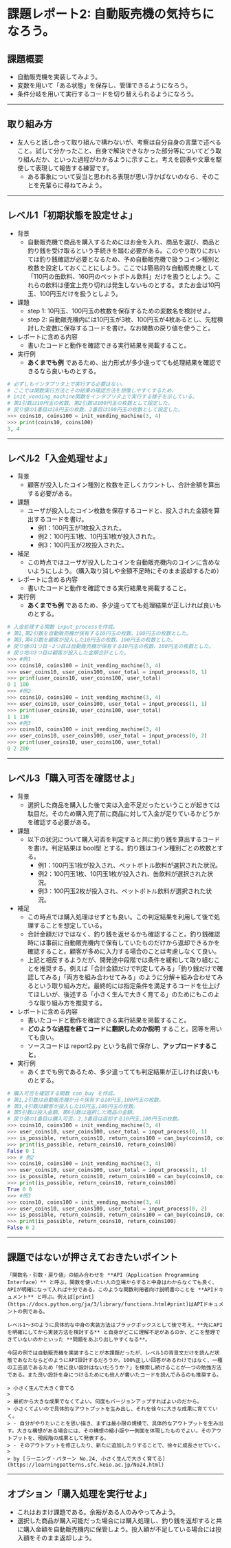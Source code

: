 # 課題レポート2: 自動販売機の気持ちになろう。

## 課題概要
- 自動販売機を実装してみよう。
- 変数を用いて「ある状態」を保存し、管理できるようになろう。
- 条件分岐を用いて実行するコードを切り替えられるようになろう。

---
## 取り組み方
- 友人らと話し合って取り組んで構わないが、考察は自分自身の言葉で述べること。試して分かったこと、自身で解決できなかった部分等についてどう取り組んだか、といった過程がわかるように示すこと。考えを図表や文章を駆使して表現して報告する練習です。
  - ある事象について妥当と思われる表現が思い浮かばないのなら、そのことを先輩らに尋ねてみよう。

---
## レベル1「初期状態を設定せよ」
- 背景
  - 自動販売機で商品を購入するためにはお金を入れ、商品を選び、商品と釣り銭を受け取るという手続きを踏む必要がある。このやり取りにおいては釣り銭確認が必要となるため、予め自動販売機で扱うコイン種別と枚数を設定しておくことにしよう。ここでは簡易的な自動販売機として「110円の缶飲料、160円のペットボトル飲料」だけを扱うとしよう。これらの飲料は便宜上売り切れは発生しないものとする。またお金は10円玉、100円玉だけを扱うとしよう。
- 課題
  - step 1: 10円玉、100円玉の枚数を保存するための変数名を検討せよ。
  - step 2: 自動販売機内には10円玉が3枚、100円玉が4枚あるとし、先程検討した変数に保存するコードを書け。なお関数の戻り値を使うこと。
- レポートに含める内容
  - 書いたコードと動作を確認できる実行結果を掲載すること。
- 実行例
  - **あくまでも例** であるため、出力形式が多少違ってても処理結果を確認できるなら良いものとする。
```python
# 必ずしもインタプリタ上で実行する必要はない。
# ここでは関数実行方法とその結果の確認方法を想像しやすくするため、
# init_vending_machine関数をインタプリタ上で実行する様子を示している。
# 第1引数は10円玉の枚数、第2引数は100円玉の枚数として設定した。
# 戻り値の1番目は10円玉の枚数、2番目は100円玉の枚数として設定した。
>>> coins10, coins100 = init_vending_machine(3, 4)
>>> print(coins10, coins100)
3, 4
```

---
## レベル2「入金処理せよ」
- 背景
  - 顧客が投入したコイン種別と枚数を正しくカウントし、合計金額を算出する必要がある。
- 課題
  - ユーザが投入したコイン枚数を保存するコードと、投入された金額を算出するコードを書け。
    - 例1：100円玉が1枚投入された。
    - 例2：100円玉1枚、10円玉1枚が投入された。
    - 例3：100円玉が2枚投入された。
- 補足
  - この時点ではユーザが投入したコインを自動販売機内のコインに含めないようにしよう。（購入取り消しや金額不足時にそのまま返却するため）
- レポートに含める内容
  - 書いたコードと動作を確認できる実行結果を掲載すること。
- 実行例
  - **あくまでも例** であるため、多少違ってても処理結果が正しければ良いものとする。
```python
# 入金処理する関数 input_processを作成。
# 第1,第2引数を自動販売機が保有する10円玉の枚数、100円玉の枚数とした。
# 第3,第4引数を顧客が投入した10円玉の枚数、100円玉の枚数とした。
# 戻り値の1つ目・2つ目は自動販売機が保有する10円玉の枚数、100円玉の枚数とした。
# 戻り地の3つ目は顧客が投入した金額合計とした。
>>> #例1
>>> coins10, coins100 = init_vending_machine(3, 4)
>>> user_coins10, user_coins100, user_total = input_process(0, 1)
>>> print(user_coins10, user_coins100, user_total)
0 1 100
>>> #例2
>>> coins10, coins100 = init_vending_machine(3, 4)
>>> user_coins10, user_coins100, user_total = input_process(1, 1)
>>> print(user_coins10, user_coins100, user_total)
1 1 110
>>> #例3
>>> coins10, coins100 = init_vending_machine(3, 4)
>>> user_coins10, user_coins100, user_total = input_process(0, 2)
>>> print(user_coins10, user_coins100, user_total)
0 2 200
```

---
## レベル3「購入可否を確認せよ」
- 背景
  - 選択した商品を購入した後で実は入金不足だったということが起きては駄目だ。そのため購入完了前に商品に対して入金が足りているかどうかを確認する必要がある。
- 課題
  - 以下の状況について購入可否を判定すると共に釣り銭を算出するコードを書け。判定結果は bool型 とする。釣り銭はコイン種別ごとの枚数とする。
    - 例1：100円玉1枚が投入され、ペットボトル飲料が選択された状況。
    - 例2：100円玉1枚、10円玉1枚が投入され、缶飲料が選択された状況。
    - 例3：100円玉2枚が投入され、ペットボトル飲料が選択された状況。
- 補足
  - この時点では購入処理はせずとも良い。この判定結果を利用して後で処理することを想定している。
  - 合計金額だけではなく、釣り銭を返せるかも確認すること。釣り銭確認時には事前に自動販売機内で保有していたものだけから返却できるかを確認すること。顧客が多めに入力する場合のことは考慮しなくて良い。
  - 上記と相反するようだが、開発途中段階では条件を緩和して取り組むことを推奨する。例えば「合計金額だけで判定してみる」「釣り銭だけで確認してみる」「両方を組み合わせてみる」のように分解＋組み合わせてみるという取り組み方だ。最終的には指定条件を満足するコードを仕上げてほしいが、後述する「小さく生んで大きく育てる」のためにもこのような取り組み方を推奨する。
- レポートに含める内容
  - 書いたコードと動作を確認できる実行結果を掲載すること。
  - **どのような過程を経てコードに翻訳したのか説明** すること。図等を用いても良い。
  - ソースコードは report2.py という名前で保存し、**アップロードすること**。
- 実行例
  - あくまでも例であるため、多少違ってても判定結果が正しければ良いものとする。
```python
# 購入可否を確認する関数 can_buy を作成。
# 第1,2引数は自動販売機が元々保有する10円玉,100円玉の枚数。
# 第3,4引数は顧客が投入した10円玉,100円玉の枚数。
# 第5引数は投入金額。第6引数は選択した商品の金額。
# 戻り値の1番目は購入可否。2,3番目は返却する10円玉,100円玉の枚数。
>>> coins10, coins100 = init_vending_machine(3, 4)
>>> user_coins10, user_coins100, user_total = input_process(0, 1)
>>> is_possible, return_coins10, return_coins100 = can_buy(coins10, coins100, user_coins10, user_coins100, user_total, 160)
>>> print(is_possible, return_coins10, return_coins100)
False 0 1
>>> # 例2
>>> coins10, coins100 = init_vending_machine(3, 4)
>>> user_coins10, user_coins100, user_total = input_process(1, 1)
>>> is_possible, return_coins10, return_coins100 = can_buy(coins10, coins100, user_coins10, user_coins100, user_total, 110)
>>> print(is_possible, return_coins10, return_coins100)
True 0 0
>>> #例3
>>> coins10, coins100 = init_vending_machine(3, 4)
>>> user_coins10, user_coins100, user_total = input_process(0, 2)
>>> is_possible, return_coins10, return_coins100 = can_buy(coins10, coins100, user_coins10, user_coins100, user_total, 160)
>>> print(is_possible, return_coins10, return_coins100)
False 0 2
```

---
## 課題ではないが押さえておきたいポイント
```{note}
「関数名・引数・戻り値」の組み合わせを **API（Application Programming Interface）** と呼ぶ。関数を使いたい人の立場からすると中身はわからなくても良く、APIが明確になって入れば十分である。このような関数利用者向け説明書のことを **APIドキュメント** と呼ぶ。例えば[print](https://docs.python.org/ja/3/library/functions.html#print)はAPIドキュメントの例である。
```

```{note}
レベル1〜3のように具体的な中身の実装方法はブラックボックスとして後で考え、**先にAPIを明確にしてから実装方法を検討する** と自身がどこに理解不足があるのか、どこを整理できていないのかといった **問題をあぶり出しやすくなる**。

今回の例では自動販売機を実装することが本課題だったが、レベル1の背景文だけを読んだ状態であなたならどのようにAPI設計するだろうか。100%正しい回答があるわけではなく、一種の工芸品であるため「他に良い設計はないだろうか？」を模索し続けることが一つの勉強方法である。また良い設計を身につけるためにも他人が書いたコードを読んでみるのも推奨する。
```

```{note}
> 小さく生んで大きく育てる
>
> 最初から大きな成果でなくてよい。何度もバージョンアップすればよいのだから。
> 小さくてよいので具体的なアウトプットを生み出し、それを徐々に大きな成果に育てていく。
> - 自分がやりたいことを思い描き、まずは最小限の規模で、具体的なアウトプットを生み出す。大きな構想がある場合には、その構想の縮小版や一側面を体現したものでよい。そのアウトプットを、現段階の成果として発表する。
> - そのアウトプットを修正したり、新たに追加したりすることで、徐々に成長させていく。
>
> by [ラーニング・パターン No.24, 小さく生んで大きく育てる](https://learningpatterns.sfc.keio.ac.jp/No24.html)
```

---
## オプション「購入処理を実行せよ」
- これはおまけ課題である。余裕がある人のみやってみよう。
- 選択した商品が購入可能だった場合には購入処理し、釣り銭を返却すると共に購入金額を自動販売機内に保管しよう。投入額が不足している場合には投入額をそのまま返却しよう。
